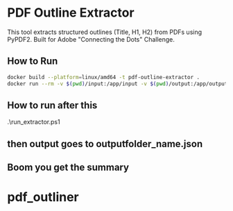 # PDF Outline Extractor

This tool extracts structured outlines (Title, H1, H2) from PDFs using PyPDF2. Built for Adobe "Connecting the Dots" Challenge.

## How to Run

```bash
docker build --platform=linux/amd64 -t pdf-outline-extractor .
docker run --rm -v $(pwd)/input:/app/input -v $(pwd)/output:/app/output --network none pdf-outline-extractor

```
## How to run after this

.\run_extractor.ps1
## then output goes to outputfolder_name.json

## Boom you get the summary

# pdf_outliner
